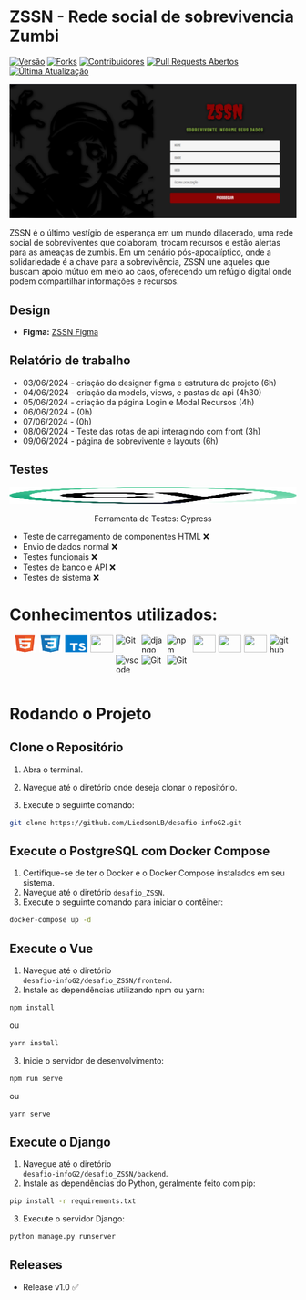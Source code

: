# ZSSN - Rede social de sobrevivencia Zumbi

[![Versão](https://img.shields.io/github/v/release/LiedsonLB/desafio-infoG2)](https://github.com/LiedsonLB/desafio-infoG2/releases)
[![Forks](https://img.shields.io/github/forks/LiedsonLB/desafio-infoG2)](https://github.com/LiedsonLB/desafio-infoG2/network/members)
[![Contribuidores](https://img.shields.io/github/contributors/LiedsonLB/desafio-infoG2)](https://github.com/LiedsonLB/desafio-infoG2/graphs/contributors)
[![Pull Requests Abertos](https://img.shields.io/github/issues-pr/LiedsonLB/desafio-infoG2)](https://github.com/LiedsonLB/desafio-infoG2/pulls)
[![Última Atualização](https://img.shields.io/github/last-commit/LiedsonLB/desafio-infoG2)](https://github.com/LiedsonLB/desafio-infoG2/commits/master)

![NeoBoard](/img//zssn_initialPage.png)

ZSSN é o último vestígio de esperança em um mundo dilacerado, uma rede social de sobreviventes que colaboram, trocam recursos e estão alertas para as ameaças de zumbis. Em um cenário pós-apocalíptico, onde a solidariedade é a chave para a sobrevivência, ZSSN une aqueles que buscam apoio mútuo em meio ao caos, oferecendo um refúgio digital onde podem compartilhar informações e recursos.

## Design

- **Figma:** [ZSSN Figma](https://www.figma.com/design/Sg56PrGMQTkzuMh8UScyP4/ZSSN?node-id=0-1&t=0QHMiXPD4MQoceYy-0)

## Relatório de trabalho
- 03/06/2024 - criação do designer figma e estrutura do projeto (6h)
- 04/06/2024 - criação da models, views, e pastas da api (4h30)
- 05/06/2024 - criação da página Login e Modal Recursos (4h)
- 06/06/2024 - (0h)
- 07/06/2024 - (0h)
- 08/06/2024 - Teste das rotas de api interagindo com front (3h)
- 09/06/2024 - página de sobrevivente e layouts (6h)

## Testes

<img src="https://raw.githubusercontent.com/devicons/devicon/master/icons/cypressio/cypressio-original.svg" alt="cypress" height="30" width="40" style="margin: 0 auto; width: 100%"> <br />
<p style="text-align: center">Ferramenta de Testes: Cypress</p>

- Teste de carregamento de componentes HTML ❌
- Envio de dados normal ❌
- Testes funcionais ❌
- Testes de banco e API ❌
- Testes de sistema ❌

# Conhecimentos utilizados:
<div style="display: flex; flex-wrap: wrap; gap: 5px; justify-content:center">
  <img src="https://raw.githubusercontent.com/devicons/devicon/master/icons/html5/html5-original.svg" alt="HTML" height="30" width="40">
  <img src="https://raw.githubusercontent.com/devicons/devicon/master/icons/css3/css3-original.svg" alt="CSS" height="30" width="40">
  <img src="https://raw.githubusercontent.com/devicons/devicon/master/icons/typescript/typescript-plain.svg" alt="typescript" height="30" width="40">
  <img src="https://cdn.jsdelivr.net/gh/devicons/devicon/icons/vuejs/vuejs-original.svg" height="30" width="40">
  <img src="https://cdn.jsdelivr.net/gh/devicons/devicon/icons/python/python-original.svg" alt="Git" height="30" width="40"/>
  <img src="https://cdn.jsdelivr.net/gh/devicons/devicon/icons/django/django-plain.svg" alt="django" height="30" width="40" >
  <img src="https://cdn.jsdelivr.net/gh/devicons/devicon/icons/npm/npm-original-wordmark.svg" alt="npm" height="30" width="40">
  <img src="https://cdn.jsdelivr.net/gh/devicons/devicon/icons/postgresql/postgresql-original.svg" height="30" width="40">
  <img src="https://cdn.jsdelivr.net/gh/devicons/devicon/icons/fastapi/fastapi-original.svg" height="30" width="40">
  <img src="https://cdn.jsdelivr.net/gh/devicons/devicon/icons/figma/figma-original.svg" height="30" width="40">        
  <img src="https://cdn.jsdelivr.net/gh/devicons/devicon/icons/github/github-original.svg" alt="github" height="30" width="40">
  <img src="https://cdn.jsdelivr.net/gh/devicons/devicon/icons/vscode/vscode-original.svg" alt="vscode" height="30" width="40">
  <img src="https://cdn.jsdelivr.net/gh/devicons/devicon/icons/git/git-original.svg" alt="Git" height="30" width="40"/>
  <img src="https://cdn.jsdelivr.net/gh/devicons/devicon/icons/docker/docker-original.svg" alt="Git" height="30" width="40"/>     
</div>
<br />

# Rodando o Projeto

## Clone o Repositório

1. Abra o terminal.

2. Navegue até o diretório onde deseja clonar o repositório.

3. Execute o seguinte comando:

```bash
git clone https://github.com/LiedsonLB/desafio-infoG2.git
```

## Execute o PostgreSQL com Docker Compose

1. Certifique-se de ter o Docker e o Docker Compose instalados em seu sistema.
2. Navegue até o diretório `desafio_ZSSN`.
3. Execute o seguinte comando para iniciar o contêiner:
``` bash
docker-compose up -d
```

## Execute o Vue

1. Navegue até o diretório<br/>
`desafio-infoG2/desafio_ZSSN/frontend`.
2. Instale as dependências utilizando npm ou yarn:
``` bash
npm install
```
ou
``` bash
yarn install
```

3. Inicie o servidor de desenvolvimento:
``` bash
npm run serve
```
ou
``` bash
yarn serve
```

## Execute o Django

1. Navegue até o diretório<br/>
`desafio-infoG2/desafio_ZSSN/backend`.
2. Instale as dependências do Python, geralmente feito com pip:

``` bash
pip install -r requirements.txt
```
3. Execute o servidor Django:
``` bash
python manage.py runserver
```

## Releases

- Release v1.0 ✅